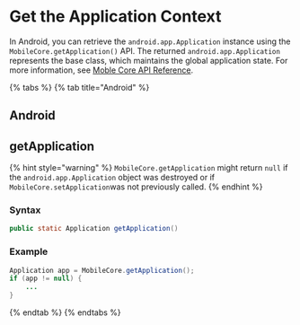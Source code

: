 # Get the Application Context

In Android, you can retrieve the `android.app.Application` instance using the `MobileCore.getApplication()` API. The returned `android.app.Application` represents the base class, which maintains the global application state. For more information, see [Moble Core API Reference](https://github.com/Adobe-Marketing-Cloud/aep-sdks-documentation/tree/ffd74a0a93867c884f4f1179ab9751c00ff8e7eb/using-mobile-extensions/mobile-core/configuration-reference/mobile-core-api-reference.md).

{% tabs %}
{% tab title="Android" %}
## Android

## getApplication

{% hint style="warning" %}
`MobileCore.getApplication` might return `null` if the `android.app.Application` object was destroyed or if `MobileCore.setApplication`was not previously called.
{% endhint %}

### Syntax

```java
public static Application getApplication()
```

### Example

```java
Application app = MobileCore.getApplication();
if (app != null) {
    ...
}
```
{% endtab %}
{% endtabs %}

